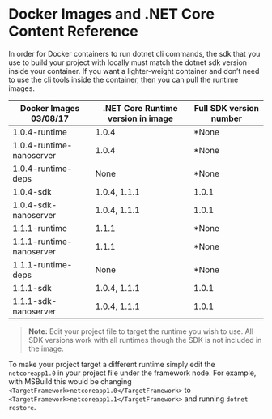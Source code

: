 # Docker Images and .NET Core Content Reference

In order for Docker containers to run dotnet cli commands, the sdk that you use to build your project with locally must match the dotnet sdk version inside your container. If you want a lighter-weight container and don’t need to use the cli tools inside the container, then you can pull the runtime images.

|    Docker Images   03/08/17            |    .NET Core   Runtime version in image   |    Full SDK   version number    |
|----------------------------------------|-------------------------------------------|---------------------------------|
|    1.0.4-runtime                       |    1.0.4                                  |    *None                        |
|    1.0.4-runtime-nanoserver            |    1.0.4                                  |    *None                        |
|    1.0.4-runtime-deps                  |    None                                   |    *None                        |
|    1.0.4-sdk                           |    1.0.4, 1.1.1                           |    1.0.1                        |
|    1.0.4-sdk-nanoserver                |    1.0.4, 1.1.1                           |    1.0.1                        |
|    1.1.1-runtime                       |    1.1.1                                  |    *None                        |
|    1.1.1-runtime-nanoserver            |    1.1.1                                  |    *None                        |
|    1.1.1-runtime-deps                  |    None                                   |    *None                        |
|    1.1.1-sdk                           |    1.0.4, 1.1.1                           |    1.0.1                        |
|    1.1.1-sdk-nanoserver                |    1.0.4, 1.1.1                           |    1.0.1                        |

> **Note:** Edit your project file to target the runtime you wish to use. All SDK versions work with all runtimes though the SDK is not included in the image.

To make your project target a different runtime simply edit the `netcoreapp1.0` in your project file under the framework node. For example, with MSBuild this would be changing `<TargetFramework>netcoreapp1.0</TargetFramework>` to `<TargetFramework>netcoreapp1.1</TargetFramework>` and running `dotnet restore`.